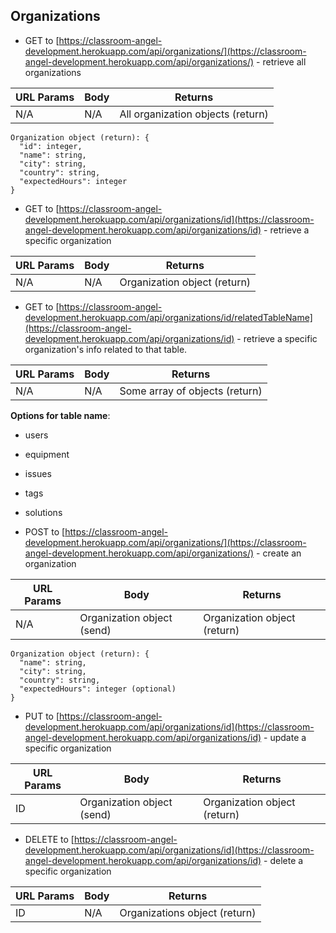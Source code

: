 ## Organizations

- GET to [https://classroom-angel-development.herokuapp.com/api/organizations/](https://classroom-angel-development.herokuapp.com/api/organizations/) - retrieve all organizations

| URL Params | Body | Returns                           |
| ---------- | ---- | --------------------------------- |
| N/A        | N/A  | All organization objects (return) |

```
Organization object (return): {
  "id": integer,
  "name": string,
  "city": string,
  "country": string,
  "expectedHours": integer
}
```

- GET to [https://classroom-angel-development.herokuapp.com/api/organizations/id](https://classroom-angel-development.herokuapp.com/api/organizations/id) - retrieve a specific organization

| URL Params | Body | Returns                      |
| ---------- | ---- | ---------------------------- |
| N/A        | N/A  | Organization object (return) |

- GET to [https://classroom-angel-development.herokuapp.com/api/organizations/id/relatedTableName](https://classroom-angel-development.herokuapp.com/api/organizations/id) - retrieve a specific organization's info related to that table.

| URL Params | Body | Returns                        |
| ---------- | ---- | ------------------------------ |
| N/A        | N/A  | Some array of objects (return) |

**Options for table name**:

- users
- equipment
- issues
- tags
- solutions

- POST to [https://classroom-angel-development.herokuapp.com/api/organizations/](https://classroom-angel-development.herokuapp.com/api/organizations/) - create an organization

| URL Params | Body                       | Returns                      |
| ---------- | -------------------------- | ---------------------------- |
| N/A        | Organization object (send) | Organization object (return) |

```
Organization object (return): {
  "name": string,
  "city": string,
  "country": string,
  "expectedHours": integer (optional)
}
```

- PUT to [https://classroom-angel-development.herokuapp.com/api/organizations/id](https://classroom-angel-development.herokuapp.com/api/organizations/id) - update a specific organization

| URL Params | Body                       | Returns                      |
| ---------- | -------------------------- | ---------------------------- |
| ID         | Organization object (send) | Organization object (return) |

- DELETE to [https://classroom-angel-development.herokuapp.com/api/organizations/id](https://classroom-angel-development.herokuapp.com/api/organizations/id) - delete a specific organization

| URL Params | Body | Returns                       |
| ---------- | ---- | ----------------------------- |
| ID         | N/A  | Organizations object (return) |
